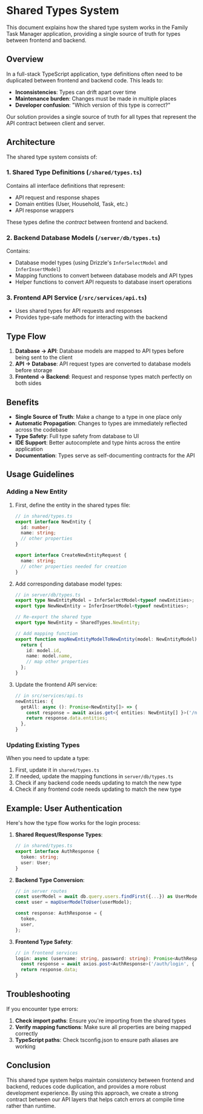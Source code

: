# Shared Types System

This document explains how the shared type system works in the Family Task Manager application, providing a single source of truth for types between frontend and backend.

## Overview

In a full-stack TypeScript application, type definitions often need to be duplicated between frontend and backend code. This leads to:

- **Inconsistencies**: Types can drift apart over time
- **Maintenance burden**: Changes must be made in multiple places
- **Developer confusion**: "Which version of this type is correct?"

Our solution provides a single source of truth for all types that represent the API contract between client and server.

## Architecture

The shared type system consists of:

### 1. Shared Type Definitions (`/shared/types.ts`)

Contains all interface definitions that represent:
- API request and response shapes
- Domain entities (User, Household, Task, etc.)
- API response wrappers

These types define the _contract_ between frontend and backend.

### 2. Backend Database Models (`/server/db/types.ts`)

Contains:
- Database model types (using Drizzle's `InferSelectModel` and `InferInsertModel`)
- Mapping functions to convert between database models and API types
- Helper functions to convert API requests to database insert operations

### 3. Frontend API Service (`/src/services/api.ts`)

- Uses shared types for API requests and responses
- Provides type-safe methods for interacting with the backend

## Type Flow

1. **Database → API**: Database models are mapped to API types before being sent to the client
2. **API → Database**: API request types are converted to database models before storage
3. **Frontend → Backend**: Request and response types match perfectly on both sides

## Benefits

- **Single Source of Truth**: Make a change to a type in one place only
- **Automatic Propagation**: Changes to types are immediately reflected across the codebase
- **Type Safety**: Full type safety from database to UI
- **IDE Support**: Better autocomplete and type hints across the entire application
- **Documentation**: Types serve as self-documenting contracts for the API

## Usage Guidelines

### Adding a New Entity

1. First, define the entity in the shared types file:
   ```typescript
   // in shared/types.ts
   export interface NewEntity {
     id: number;
     name: string;
     // other properties
   }

   export interface CreateNewEntityRequest {
     name: string;
     // other properties needed for creation
   }
   ```

2. Add corresponding database model types:
   ```typescript
   // in server/db/types.ts
   export type NewEntityModel = InferSelectModel<typeof newEntities>;
   export type NewNewEntity = InferInsertModel<typeof newEntities>;

   // Re-export the shared type
   export type NewEntity = SharedTypes.NewEntity;

   // Add mapping function
   export function mapNewEntityModelToNewEntity(model: NewEntityModel): NewEntity {
     return {
       id: model.id,
       name: model.name,
       // map other properties
     };
   }
   ```

3. Update the frontend API service:
   ```typescript
   // in src/services/api.ts
   newEntities: {
     getAll: async (): Promise<NewEntity[]> => {
       const response = await axios.get<{ entities: NewEntity[] }>('/new-entities');
       return response.data.entities;
     },
   }
   ```

### Updating Existing Types

When you need to update a type:

1. First, update it in `shared/types.ts`
2. If needed, update the mapping functions in `server/db/types.ts`
3. Check if any backend code needs updating to match the new type
4. Check if any frontend code needs updating to match the new type

## Example: User Authentication

Here's how the type flow works for the login process:

1. **Shared Request/Response Types**:
   ```typescript
   // in shared/types.ts
   export interface AuthResponse {
     token: string;
     user: User;
   }
   ```

2. **Backend Type Conversion**:
   ```typescript
   // in server routes
   const userModel = await db.query.users.findFirst({...}) as UserModel;
   const user = mapUserModelToUser(userModel);

   const response: AuthResponse = {
     token,
     user,
   };
   ```

3. **Frontend Type Safety**:
   ```typescript
   // in frontend services
   login: async (username: string, password: string): Promise<AuthResponse> => {
     const response = await axios.post<AuthResponse>('/auth/login', { username, password });
     return response.data;
   }
   ```

## Troubleshooting

If you encounter type errors:

1. **Check import paths**: Ensure you're importing from the shared types
2. **Verify mapping functions**: Make sure all properties are being mapped correctly
3. **TypeScript paths**: Check tsconfig.json to ensure path aliases are working

## Conclusion

This shared type system helps maintain consistency between frontend and backend, reduces code duplication, and provides a more robust development experience. By using this approach, we create a strong contract between our API layers that helps catch errors at compile time rather than runtime.
